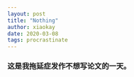 ```yaml
---
layout: post
title: "Nothing"
author: xiaokay
date: 2020-03-08
tags: procrastinate
---
```


### 这是我拖延症发作不想写论文的一天。
